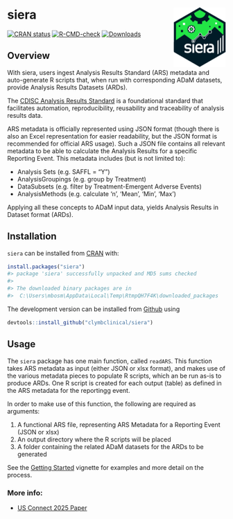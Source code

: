 
<!-- README.md is generated from README.Rmd. Please edit that file -->

# siera <a href="https://clymbclinical.github.io/siera/"><img src="man/figures/logo.png" align="right" height="138" alt="siera website" /></a>

<!-- badges: start -->

[![CRAN
status](https://www.r-pkg.org/badges/version/siera)](https://CRAN.R-project.org/package=siera)
[![R-CMD-check](https://github.com/clymbclinical/siera/actions/workflows/R-CMD-check.yaml/badge.svg)](https://github.com/clymbclinical/siera/actions/workflows/R-CMD-check.yaml)
[![Downloads](https://cranlogs.r-pkg.org/badges/siera)](https://cran.r-project.org/package=siera)

<!-- badges: end -->

## Overview

With siera, users ingest Analysis Results Standard (ARS) metadata and
auto-generate R scripts that, when run with corresponding ADaM datasets,
provide Analysis Results Datasets (ARDs).

The [CDISC Analysis Results
Standard](https://www.cdisc.org/standards/foundational/analysis-results-standard)
is a foundational standard that facilitates automation, reproducibility,
reusability and traceability of analysis results data.

ARS metadata is officially represented using JSON format (though there
is also an Excel representation for easier readability, but the JSON
format is recommended for official ARS usage). Such a JSON file contains
all relevant metadata to be able to calculate the Analysis Results for a
specific Reporting Event. This metadata includes (but is not limited
to):

- Analysis Sets (e.g. SAFFL = “Y”)
- AnalysisGroupings (e.g. group by Treatment)
- DataSubsets (e.g. filter by Treatment-Emergent Adverse Events)
- AnalysisMethods (e.g. calculate ‘n’, ‘Mean’, ‘Min’, ‘Max’)

Applying all these concepts to ADaM input data, yields Analysis Results
in Dataset format (ARDs).

## Installation

`siera` can be installed from
[CRAN](https://CRAN.R-project.org/package=siera) with:

``` r
install.packages("siera")
#> package 'siera' successfully unpacked and MD5 sums checked
#> 
#> The downloaded binary packages are in
#>  C:\Users\mbosm\AppData\Local\Temp\RtmpQH7F4K\downloaded_packages
```

The development version can be installed from
[Github](https://github.com/clymbclinical/siera) using

``` r
devtools::install_github("clymbclinical/siera")
```

## Usage

The `siera` package has one main function, called `readARS`. This
function takes ARS metadata as input (either JSON or xlsx format), and
makes use of the various metadata pieces to populate R scripts, which an
be run as-is to produce ARDs. One R script is created for each output
(table) as defined in the ARS metadata for the reportingg event.

In order to make use of this function, the following are required as
arguments:

1.  A functional ARS file, representing ARS Metadata for a Reporting
    Event (JSON or xlsx)
2.  An output directory where the R scripts will be placed
3.  A folder containing the related ADaM datasets for the ARDs to be
    generated

See the [Getting
Started](https://clymbclinical.github.io/siera/articles/Getting_started.html)
vignette for examples and more detail on the process.

### More info:

- [US Connect 2025
  Paper](https://www.lexjansen.com/phuse-us/2025/os/PAP_OS20.pdf)
